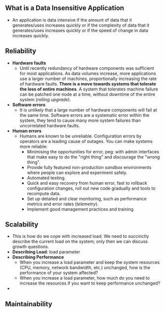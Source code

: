 ## What is a Data Insensitive Application

- An application is data intensive if the amount of data that it generates/uses increases quickly or if the complexity of data that it generates/uses increases quickly or if the speed of change in data increases quickly.

## Reliability

- **Hardware faults**
	- Until recently redundancy of hardware components was sufficient for most applications. As data volumes increase, more applications use a larger number of machines, proportionally increasing the rate of hardware faults. **There is a move towards systems that tolerate the loss of entire machines**. A system that tolerates machine failure can be patched one node at a time, without downtime of the entire system (_rolling upgrade_).
- **Software errors**
	- It is unlikely that a large number of hardware components will fail at the same time. Software errors are a systematic error within the system, they tend to cause many more system failures than uncorrelated hardware faults.
- **Human errors**
	- Humans are known to be unreliable. Configuration errors by operators are a leading cause of outages. You can make systems more reliable:
		- Minimising the opportunities for error, peg: with admin interfaces that make easy to do the "right thing" and discourage the "wrong thing".
		- Provide fully featured non-production _sandbox_ environments where people can explore and experiment safely.
		- Automated testing.
		- Quick and easy recovery from human error, fast to rollback configuration changes, roll out new code gradually and tools to recompute data.
		- Set up detailed and clear monitoring, such as performance metrics and error rates (_telemetry_).
		- Implement good management practices and training.

## Scalability
- This is how do we cope with increased load. We need to succinctly describe the current load on the system; only then we can discuss growth questions.
- **Describing Load**: load parameter
- **Describing Performance**
	- When you increase a load parameter and keep the system resources (CPU, memory, network bandwidth, etc.) unchanged, how is the performance of your system  affected?  
	- When you increase a load parameter, how much do you need to increase the resources if you want to keep performance unchanged?
- 

## Maintainability
